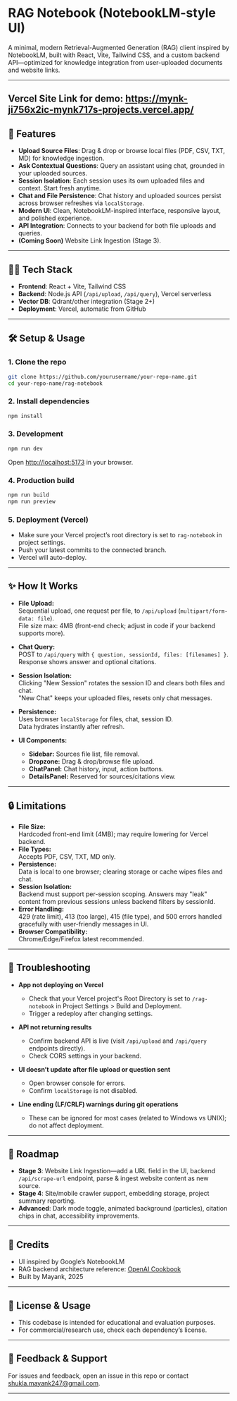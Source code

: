 # RAG Notebook (NotebookLM-style UI)

A minimal, modern Retrieval-Augmented Generation (RAG) client inspired by NotebookLM, built with React, Vite, Tailwind CSS, and a custom backend API—optimized for knowledge integration from user-uploaded documents and website links.

---
Vercel Site Link for demo: https://mynk-ji756x2ic-mynk717s-projects.vercel.app/
---

## 🚀 Features

- **Upload Source Files**: Drag & drop or browse local files (PDF, CSV, TXT, MD) for knowledge ingestion.
- **Ask Contextual Questions**: Query an assistant using chat, grounded in your uploaded sources.
- **Session Isolation**: Each session uses its own uploaded files and context. Start fresh anytime.
- **Chat and File Persistence**: Chat history and uploaded sources persist across browser refreshes via `localStorage`.
- **Modern UI**: Clean, NotebookLM-inspired interface, responsive layout, and polished experience.
- **API Integration**: Connects to your backend for both file uploads and queries.
- **(Coming Soon)** Website Link Ingestion (Stage 3).

---

## 🧑‍💻 Tech Stack

- **Frontend**: React + Vite, Tailwind CSS
- **Backend**: Node.js API (`/api/upload`, `/api/query`), Vercel serverless
- **Vector DB**: Qdrant/other integration (Stage 2+)
- **Deployment**: Vercel, automatic from GitHub

---

## 🛠️ Setup & Usage

### 1. Clone the repo

```bash
git clone https://github.com/yourusername/your-repo-name.git
cd your-repo-name/rag-notebook
```

### 2. Install dependencies

```bash
npm install
```

### 3. Development

```bash
npm run dev
```

Open [http://localhost:5173](http://localhost:5173) in your browser.

### 4. Production build

```bash
npm run build
npm run preview
```

### 5. Deployment (Vercel)

- Make sure your Vercel project’s root directory is set to `rag-notebook` in project settings.
- Push your latest commits to the connected branch.
- Vercel will auto-deploy.

---

## ✨ How It Works

- **File Upload:**  
  Sequential upload, one request per file, to `/api/upload` (`multipart/form-data: file`).  
  File size max: 4MB (front-end check; adjust in code if your backend supports more).

- **Chat Query:**  
  POST to `/api/query` with `{ question, sessionId, files: [filenames] }`.  
  Response shows answer and optional citations.

- **Session Isolation:**  
  Clicking "New Session" rotates the session ID and clears both files and chat.  
  "New Chat" keeps your uploaded files, resets only chat messages.

- **Persistence:**  
  Uses browser `localStorage` for files, chat, session ID.  
  Data hydrates instantly after refresh.

- **UI Components:**  
  - **Sidebar:** Sources file list, file removal.
  - **Dropzone:** Drag & drop/browse file upload.
  - **ChatPanel:** Chat history, input, action buttons.
  - **DetailsPanel:** Reserved for sources/citations view.

---

## 🔒 Limitations

- **File Size:**  
  Hardcoded front-end limit (4MB); may require lowering for Vercel backend.
- **File Types:**  
  Accepts PDF, CSV, TXT, MD only.
- **Persistence:**  
  Data is local to one browser; clearing storage or cache wipes files and chat.
- **Session Isolation:**  
  Backend must support per-session scoping. Answers may "leak" content from previous sessions unless backend filters by sessionId.
- **Error Handling:**  
  429 (rate limit), 413 (too large), 415 (file type), and 500 errors handled gracefully with user-friendly messages in UI.
- **Browser Compatibility:**  
  Chrome/Edge/Firefox latest recommended.

---

## 📝 Troubleshooting

- **App not deploying on Vercel**  
  - Check that your Vercel project's Root Directory is set to `/rag-notebook` in Project Settings > Build and Deployment.
  - Trigger a redeploy after changing settings.

- **API not returning results**  
  - Confirm backend API is live (visit `/api/upload` and `/api/query` endpoints directly).
  - Check CORS settings in your backend.

- **UI doesn’t update after file upload or question sent**  
  - Open browser console for errors.
  - Confirm `localStorage` is not disabled.

- **Line ending (LF/CRLF) warnings during git operations**  
  - These can be ignored for most cases (related to Windows vs UNIX); do not affect deployment.

---

## 📌 Roadmap

- **Stage 3**: Website Link Ingestion—add a URL field in the UI, backend `/api/scrape-url` endpoint, parse & ingest website content as new source.
- **Stage 4**: Site/mobile crawler support, embedding storage, project summary reporting.
- **Advanced**: Dark mode toggle, animated background (particles), citation chips in chat, accessibility improvements.

---

## 🙏 Credits

- UI inspired by Google’s NotebookLM
- RAG backend architecture reference: [OpenAI Cookbook](https://github.com/openai/openai-cookbook)
- Built by Mayank, 2025

---

## 🚫 License & Usage

- This codebase is intended for educational and evaluation purposes.  
- For commercial/research use, check each dependency’s license.

---

## 💬 Feedback & Support

For issues and feedback, open an issue in this repo or contact shukla.mayank247@gmail.com.

---
